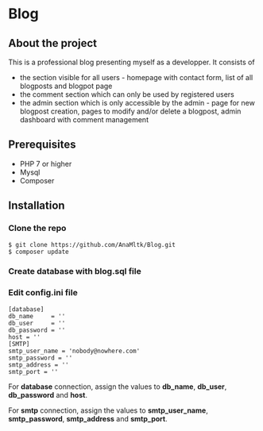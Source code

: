 # Blog

## About the project

This is a professional blog presenting myself as a developper. 
It consists of 
-   the section visible for all users - homepage with contact form, list of all blogposts and blogpot page
-   the comment section which can only be used by registered users
-   the admin section which is only accessible by the admin - page for new blogpost creation, pages to modify and/or delete a blogpost, admin dashboard with comment management


## Prerequisites

 -  PHP 7 or higher
 -  Mysql
 -  Composer

## Installation

### Clone the repo

```
$ git clone https://github.com/AnaMltk/Blog.git
$ composer update
```
### Create database with blog.sql file

### Edit config.ini file
``` 
[database]
db_name     = ''
db_user     = ''
db_password = ''
host = ''
[SMTP]
smtp_user_name = 'nobody@nowhere.com'
smtp_password = ''
smtp_address = ''
smtp_port = ''
```
For **database** connection, assign the values to **db_name**, **db_user**, **db_password** and **host**.

For **smtp** connection, assign the values to **smtp_user_name**, **smtp_password**, **smtp_address** and **smtp_port**.
